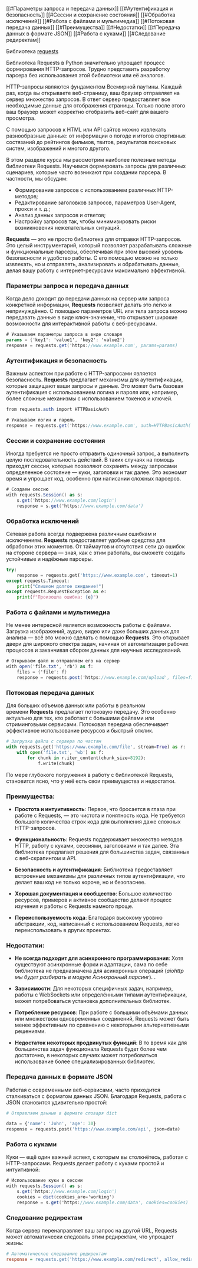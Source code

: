 [[#Параметры запроса и передача данных]]
[[#Аутентификация и безопасность]]
[[#Сессии и сохранение состояния]]
[[#Обработка исключений]]
[[#Работа с файлами и мультимедиа]]
[[#Потоковая передача данных]]
[[#Преимущества]]
[[#Недостатки]]
[[#Передача данных в формате JSON]]
[[#Работа с куками]]
[[#Следование редиректам]]


Библиотека [requests](https://requests.readthedocs.io/en/master/)

Библиотека Requests в Python значительно упрощает процесс формирования HTTP-запросов. Трудно представить разработку парсера без использования этой библиотеки или её аналогов.

HTTP-запросы являются фундаментом Всемирной паутины. Каждый раз, когда вы открываете веб-страницу, ваш браузер отправляет на сервер множество запросов. В ответ сервер предоставляет все необходимые данные для отображения страницы. Только после этого ваш браузер может корректно отобразить веб-сайт для вашего просмотра.

С помощью запросов к HTML или API сайтов можно извлекать разнообразные данные: от информации о погоде и итогов спортивных состязаний до рейтингов фильмов, твитов, результатов поисковых систем, изображений и многого другого.

В этом разделе курса мы рассмотрим наиболее полезные методы библиотеки Requests. Научимся формировать запросы для различных сценариев, которые часто возникают при создании парсера. В частности, мы обсудим:

- Формирование запросов с использованием различных HTTP-методов;
- Редактирование заголовков запросов, параметров User-Agent, прокси и т. д.;
- Анализ данных запросов и ответов;
- Настройку запросов так, чтобы минимизировать риски возникновения нежелательных ситуаций.

**Requests** — это не просто библиотека для отправки HTTP-запросов. Это целый инструментарий, который позволяет разрабатывать сложные и функциональные парсеры, обеспечивая при этом высокий уровень безопасности и удобство работы. С его помощью можно не только извлекать, но и отправлять, анализировать и обрабатывать данные, делая вашу работу с интернет-ресурсами максимально эффективной.

### Параметры запроса и передача данных

Когда дело доходит до передачи данных на сервер или запроса конкретной информации, **Requests** позволяет делать это легко и непринуждённо. С помощью параметров URL или тела запроса можно передавать данные в виде ключ-значение, что открывает широкие возможности для интерактивной работы с веб-ресурсами.

```csharp
# Указываем параметры запроса в виде словаря
params = {'key1': 'value1', 'key2': 'value2'}
response = requests.get('https://www.example.com', params=params)
```

### Аутентификация и безопасность

Важным аспектом при работе с HTTP-запросами является безопасность. **Requests** предлагает механизмы для аутентификации, которые защищают ваши запросы и данные. Это может быть базовая аутентификация с использованием логина и пароля или, например, более сложные механизмы с использованием токенов и ключей.

```csharp
from requests.auth import HTTPBasicAuth

# Указываем логин и пароль
response = requests.get('https://www.example.com', auth=HTTPBasicAuth('user', 'pass'))
```

### Сессии и сохранение состояния

Иногда требуется не просто отправить одиночный запрос, а выполнить целую последовательность действий. В таких случаях на помощь приходят сессии, которые позволяют сохранять между запросами определенное состояние — куки, заголовки и так далее. Это экономит время и упрощает код, особенно при написании сложных парсеров.

```csharp
# Создаем сессию
with requests.Session() as s:
    s.get('https://www.example.com/login')
    response = s.get('https://www.example.com/data')
```

### Обработка исключений

Сетевая работа всегда подвержена различным ошибкам и исключениям. **Requests** предоставляет удобные средства для обработки этих моментов. От таймаутов и отсутствия сети до ошибок на стороне сервера — зная, как с этим работать, вы сможете создать устойчивые и надёжные парсеры.

```python
try:
    response = requests.get('https://www.example.com', timeout=1)
except requests.Timeout:
    print("Слишком долгое ожидание!")
except requests.RequestException as e:
    print(f"Произошла ошибка: {e}")
```

### Работа с файлами и мультимедиа

Не менее интересной является возможность работы с файлами. Загрузка изображений, аудио, видео или даже больших данных для анализа — всё это можно сделать с помощью **Requests**. Это открывает двери для широкого спектра задач, начиная от автоматизации рабочих процессов и заканчивая сбором данных для научных исследований.

```csharp
# Открываем файл и отправляем его на сервер
with open('file.txt', 'rb') as f:
    files = {'file': f}
    response = requests.post('https://www.example.com/upload', files=files)
```

### Потоковая передача данных

Для больших объемов данных или работы в реальном времени **Requests** предлагает потоковую передачу. Это особенно актуально для тех, кто работает с большими файлами или стриминговыми сервисами. Потоковая передача обеспечивает эффективное использование ресурсов и быстрый отклик.

```python
# Загрузка файла с сервера по частям
with requests.get('https://www.example.com/file', stream=True) as r:
    with open('file.txt', 'wb') as f:
        for chunk in r.iter_content(chunk_size=8192):
            f.write(chunk)
```

По мере глубокого погружения в работу с библиотекой Requests, становится ясно, что у неё есть свои преимущества и недостатки.

### Преимущества:

- **Простота и интуитивность**: Первое, что бросается в глаза при работе с Requests, — это чистота и понятность кода. Не требуется большого количества строк кода для выполнения даже сложных HTTP-запросов.
    
- **Функциональность**: Requests поддерживает множество методов HTTP, работу с куками, сессиями, заголовками и так далее. Эта библиотека предлагает решения для большинства задач, связанных с веб-скрапингом и API.
    
- **Безопасность и аутентификация**: Библиотека предоставляет встроенные механизмы для различных типов аутентификации, что делает ваш код не только короче, но и безопаснее.
    
- **Хорошая документация и сообщество**: Большое количество ресурсов, примеров и активное сообщество делают процесс изучения и работы с Requests намного проще.
    
- **Переиспользуемость кода**: Благодаря высокому уровню абстракции, код, написанный с использованием Requests, легко переиспользовать в других проектах.
    

### Недостатки:

- **Не всегда подходит для асинхронного программирования**: Хотя существуют асинхронные форки и адаптации, сама по себе библиотека не предназначена для асинхронных операций (_aiohttp мы будет разбирать в модуле Асинхронный парсинг_). .
    
- **Зависимости**: Для некоторых специфичных задач, например, работы с WebSockets или определёнными типами аутентификации, может потребоваться установка дополнительных библиотек.
    
- **Потребление ресурсов**: При работе с большими объёмами данных или множеством одновременных соединений, Requests может быть менее эффективным по сравнению с некоторыми альтернативными решениями.
    
- **Недостаток некоторых продвинутых функций**: В то время как для большинства задач функционала Requests будет более чем достаточно, в некоторых случаях может потребоваться использование более специализированных библиотек.
    

### Передача данных в формате JSON

Работая с современными веб-сервисами, часто приходится сталкиваться с форматом данных JSON. Благодаря Requests, работа с JSON становится удивительно простой:

```python
# Отправляем данные в формате словаря dict

data = {'name': 'John', 'age': 30}
response = requests.post('https://www.example.com/api', json=data)
```

### Работа с куками

Куки — ещё один важный аспект, с которым вы столкнётесь, работая с HTTP-запросами. Requests делает работу с куками простой и интуитивной:

```csharp
# Использование куки в сессии
with requests.Session() as s:
    s.get('https://www.example.com/login')
    cookies = dict(cookies_are='working')
    response = s.get('https://www.example.com/data', cookies=cookies)
```

### Следование редиректам

Когда сервер перенаправляет ваш запрос на другой URL, Requests может автоматически следовать этим редиректам, что упрощает жизнь:

```ini
# Автоматическое следование редиректам
response = requests.get('https://www.example.com/redirect', allow_redirects=True)
```